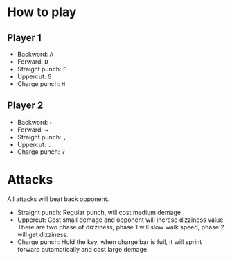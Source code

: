 # How to play

## Player 1
* Backword: <kbd>A</kbd>
* Forward: <kbd>D</kbd>
* Straight punch: <kbd>F</kbd>
* Uppercut: <kbd>G</kbd>
* Charge punch: <kbd>H</kbd>
  
## Player 2
* Backword: <kbd>←</kbd>
* Forward: <kbd>→</kbd>
* Straight punch: <kbd>,</kbd>
* Uppercut: <kbd>.</kbd>
* Charge punch: <kbd>?</kbd>

# Attacks
All attacks will beat back opponent.
* Straight punch: Regular punch, will cost medium demage
* Uppercut: Cost small demage and opponent will increse dizziness value. There are two phase of dizziness, phase 1 will slow walk speed, phase 2 will get dizziness.
* Charge punch: Hold the key, when charge bar is full, it will sprint forward automatically and cost large demage.  